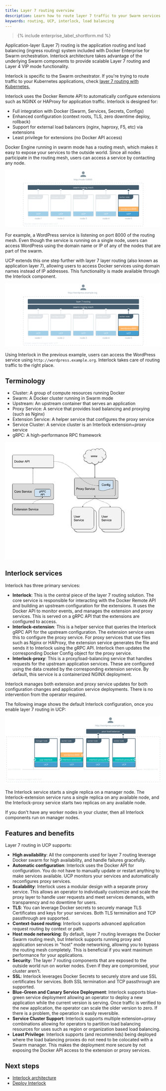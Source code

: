 ```yaml
---
title: Layer 7 routing overview
description: Learn how to route layer 7 traffic to your Swarm services
keywords: routing, UCP, interlock, load balancing
---
```


>{% include enterprise_label_shortform.md %}

Application-layer (Layer 7) routing is the application routing and load balancing (ingress routing) system included with Docker Enterprise for Swarm orchestration. Interlock architecture takes advantage of the underlying Swarm components to provide scalable Layer 7 routing and Layer 4 VIP mode functionality.

Interlock is specific to the Swarm orchestrator. If you're trying to route
traffic to your Kubernetes applications, check
[layer 7 routing with Kubernetes.](../kubernetes/layer-7-routing.md)

Interlock uses the Docker Remote API to automatically configure extensions such as NGINX or HAProxy for application traffic. Interlock is designed for:

- Full integration with Docker (Swarm, Services, Secrets, Configs)
- Enhanced configuration (context roots, TLS, zero downtime deploy, rollback)
- Support for external load balancers (nginx, haproxy, F5, etc) via extensions
- Least privilege for extensions (no Docker API access)

Docker Engine running in swarm mode has a routing mesh, which makes it easy
to expose your services to the outside world. Since all nodes participate
in the routing mesh, users can access a service by contacting any node.

![swarm routing mess](../images/interlock-overview-1.svg)

For example, a WordPress service is listening on port 8000 of the routing
mesh. Even though the service is running on a single node, users can access
WordPress using the domain name or IP of any of the nodes that are part of
the swarm.

UCP extends this one step further with layer 7 layer routing (also known as
application layer 7), allowing users to access Docker services using domain names
instead of IP addresses. This functionality is made available through the Interlock component.

![layer 7 routing](../images/interlock-overview-2.svg)

Using Interlock in the previous example, users can access the WordPress service using
`http://wordpress.example.org`. Interlock takes care of routing traffic to
the right place.

## Terminology

- Cluster: A group of compute resources running Docker
- Swarm: A Docker cluster running in Swarm mode
- Upstream: An upstream container that serves an application
- Proxy Service: A service that provides load balancing and proxying (such as Nginx)
- Extension Service: A helper service that configures the proxy service
- Service Cluster: A service cluster is an Interlock extension+proxy service
- gRPC: A high-performance RPC framework

![Interlock Design](../images/interlock-design.png)

## Interlock services
Interlock has
three primary services:

* **Interlock**: This is the central piece of the layer 7 routing solution.
The core service is responsible for interacting with the Docker Remote API and building
an upstream configuration for the extensions. It uses the Docker API to monitor events, and manages the extension and
proxy services. This is served on a gRPC API that the
extensions are configured to access.
* **Interlock-extension**: This is a helper service that queries the Interlock gRPC API for the
upstream configuration. The extension service uses this to configure
the proxy service.  For proxy services that use files such as Nginx or HAProxy, the
extension service generates the file and sends it to Interlock using the gRPC API. Interlock
then updates the corresponding Docker Config object for the proxy service.
* **Interlock-proxy**: This is a proxy/load-balancing service that handles requests for the upstream application services.  These
are configured using the data created by the corresponding extension service. By default, this service is a containerized
NGINX deployment.

Interlock manages both extension and proxy service updates for both configuration changes
and application service deployments.  There is no intervention from the operator required.

The following image shows the default Interlock configuration, once you enable layer 7
routing in UCP:

![](../images/interlock-architecture-1.svg)

The Interlock service starts a single replica on a manager node. The
Interlock-extension service runs a single replica on any available node, and
the Interlock-proxy service starts two replicas on any available node.

If you don't have any worker nodes in your cluster, then all Interlock
components run on manager nodes.

## Features and benefits

Layer 7 routing in UCP supports:

* **High availability**: All the components used for layer 7 routing leverage
Docker swarm for high availability, and handle failures gracefully.
* **Automatic configuration**: Interlock uses the Docker API for configuration. You do not have to manually
update or restart anything to make services available. UCP monitors your services and automatically
reconfigures proxy services. 
* **Scalability**: Interlock uses a modular design with a separate proxy service. This allows an
operator to individually customize and scale the proxy layer to handle user requests and meet services demands, with transparency and no downtime for users.
* **TLS**: You can leverage Docker secrets to securely manage TLS Certificates
and keys for your services. Both TLS termination and TCP passthrough are supported.
* **Context-based routing**: Interlock supports advanced application request routing by context or path.
* **Host mode networking**: By default, layer 7 routing leverages the Docker Swarm
routing mesh, but Interlock supports running proxy and application services in "host" mode networking, allowing
you to bypass the routing mesh completely. This is beneficial if you want
maximum performance for your applications.
* **Security**: The layer 7 routing components that are exposed to the outside
world run on worker nodes. Even if they are compromised, your cluster aren't.
* **SSL**: Interlock leverages Docker Secrets to securely store and use SSL certificates for services.  Both
SSL termination and TCP passthrough are supported.
* **Blue-Green and Canary Service Deployment**: Interlock supports blue-green service deployment allowing an operator to deploy a new application while the current version is serving.  Once traffic is verified to the new application, the operator
can scale the older version to zero.  If there is a problem, the operation is easily reversible.
* **Service Cluster Support**: Interlock supports multiple extension+proxy combinations allowing for operators to partition load
balancing resources for uses such as region or organization based load balancing.
* **Least Privilege**: Interlock supports (and recommends) being deployed where the load balancing
proxies do not need to be colocated with a Swarm manager.  This makes the
deployment more secure by not exposing the Docker API access to the extension or proxy services.

## Next steps

- [Interlock architecture](architecture.md)
- [Deploy Interlock](deploy/index.md)
